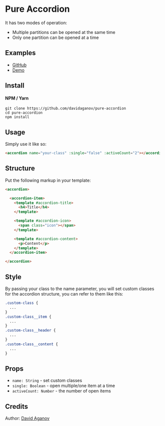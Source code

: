 # Pure Accordion

It has two modes of operation:

- Multiple partitions can be opened at the same time
- Only one partition can be opened at a time

## Examples

- [GitHub](https://github.com/davidaganov/pure-accordion)
- [Demo](https://aganov.dev/pure-accordion)

## Install

#### NPM / Yarn

```
git clone https://github.com/davidaganov/pure-accordion
cd pure-accordion
npm install
```

## Usage

Simply use it like so:

```html
<accordion name="your-class" :single="false" :activeCount="2"></accordion>
```

## Structure

Put the following markup in your template:

```html
<accordion>

  <accordion-item>
    <template #accordion-title>
      <h4>Title</h4>
    </template>

    <template #accordion-icon>
      <span class="icon"></span>
    </template>

    <template #accordion-content>
      <p>Content</p>
    </template>
  </accordion-item>

</accordion>
```

## Style

By passing your class to the name parameter, you will set custom classes for the accordion structure, you can refer to them like this:

````css
.custom-class {
  ...
}
.custom-class__item {
  ...
}
.custom-class__header {
  ...
}
.custom-class__content {
  ...
}
````

## Props

- `name: String` - set custom classes
- `single: Boolean` - open multiple/one item at a time
- `activeCount: Number` - the number of open items

## Credits

Author: [David Aganov](https://github.com/davidaganov)
